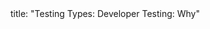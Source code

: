 <frontmatter>
title: "Testing Types: Developer Testing: Why"
</frontmatter>

<include src="index-body.md" boilerplate />
